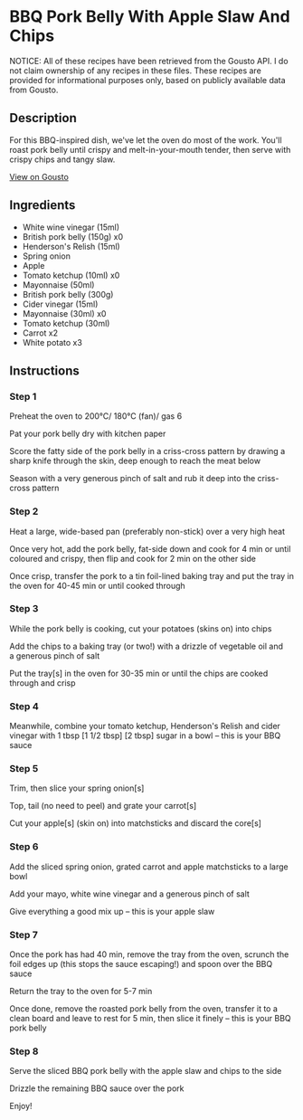 # BBQ Pork Belly With Apple Slaw And Chips

NOTICE: All of these recipes have been retrieved from the Gousto API. I do not claim ownership of any recipes in these files. These recipes are provided for informational purposes only, based on publicly available data from Gousto.

## Description

For this BBQ-inspired dish, we've let the oven do most of the work. You'll roast pork belly until crispy and melt-in-your-mouth tender, then serve with crispy chips and tangy slaw.  

[View on Gousto](https://www.gousto.co.uk/recipes/cookbook/bbq-pork-belly-with-apple-slaw-chips)

## Ingredients

- White wine vinegar (15ml)
- British pork belly (150g) x0
- Henderson's Relish (15ml)
- Spring onion
- Apple
- Tomato ketchup (10ml) x0
- Mayonnaise (50ml)
- British pork belly (300g)
- Cider vinegar (15ml)
- Mayonnaise (30ml) x0
- Tomato ketchup (30ml)
- Carrot x2
- White potato x3

## Instructions


### Step 1

Preheat the oven to 200°C/ 180°C (fan)/ gas 6

Pat your pork belly dry with kitchen paper

Score the fatty side of the pork belly in a criss-cross pattern by drawing a sharp knife through the skin, deep enough to reach the meat below

Season with a very generous pinch of salt and rub it deep into the criss-cross pattern


### Step 2

Heat a large, wide-based pan (preferably non-stick) over a very high heat

Once very hot, add the pork belly, fat-side down and cook for 4 min or until coloured and crispy, then flip and cook for 2 min on the other side

Once crisp, transfer the pork to a tin foil-lined baking tray and put the tray in the oven for 40-45 min or until cooked through


### Step 3

While the pork belly is cooking, cut your potatoes (skins on) into chips

Add the chips to a baking tray (or two!) with a drizzle of vegetable oil and a generous pinch of salt

Put the tray[s] in the oven for 30-35 min or until the chips are cooked through and crisp


### Step 4

Meanwhile, combine your tomato ketchup, Henderson's Relish and cider vinegar with 1 tbsp<span class="text-danger"> <span class="text-purple">[1 1/2 tbsp]</span> [2 tbsp]</span> sugar in a bowl – this is your BBQ sauce


### Step 5

Trim, then slice your spring onion[s]

Top, tail (no need to peel) and grate your carrot[s]

Cut your apple[s] (skin on) into matchsticks and discard the core[s]


### Step 6

Add the sliced spring onion, grated carrot and apple matchsticks to a large bowl

Add your mayo, white wine vinegar and a generous pinch of salt

Give everything a good mix up – this is your apple slaw


### Step 7

Once the pork has had 40 min, remove the tray from the oven, scrunch the foil edges up (this stops the sauce escaping!) and spoon over the BBQ sauce

Return the tray to the oven for 5-7 min

Once done, remove the roasted pork belly from the oven, transfer it to a clean board and leave to rest for 5 min, then slice it finely – this is your BBQ pork belly

### Step 8

Serve the sliced BBQ pork belly with the apple slaw and chips to the side

Drizzle the remaining BBQ sauce over the pork

Enjoy!

